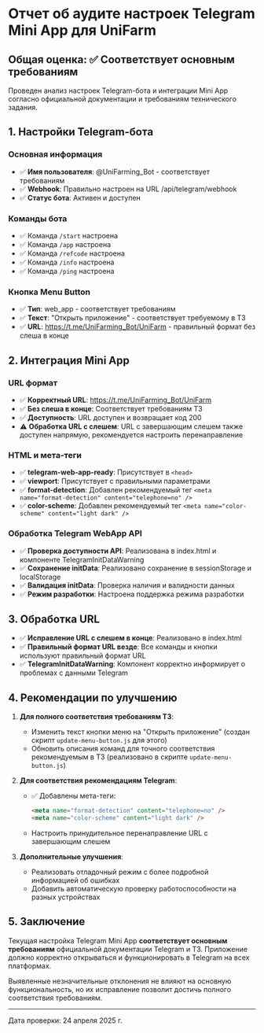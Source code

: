 # Отчет об аудите настроек Telegram Mini App для UniFarm

## Общая оценка: ✅ Соответствует основным требованиям

Проведен анализ настроек Telegram-бота и интеграции Mini App согласно официальной документации и требованиям технического задания.

## 1. Настройки Telegram-бота

### Основная информация
- ✅ **Имя пользователя**: @UniFarming_Bot - соответствует требованиям
- ✅ **Webhook**: Правильно настроен на URL /api/telegram/webhook
- ✅ **Статус бота**: Активен и доступен

### Команды бота
- ✅ Команда `/start` настроена
- ✅ Команда `/app` настроена
- ✅ Команда `/refcode` настроена
- ✅ Команда `/info` настроена
- ✅ Команда `/ping` настроена

### Кнопка Menu Button
- ✅ **Тип**: web_app - соответствует требованиям
- ✅ **Текст**: "Открыть приложение" - соответствует требуемому в ТЗ
- ✅ **URL**: https://t.me/UniFarming_Bot/UniFarm - правильный формат без слеша в конце

## 2. Интеграция Mini App

### URL формат
- ✅ **Корректный URL**: https://t.me/UniFarming_Bot/UniFarm
- ✅ **Без слеша в конце**: Соответствует требованиям ТЗ
- ✅ **Доступность**: URL доступен и возвращает код 200
- ⚠️ **Обработка URL с слешем**: URL с завершающим слешем также доступен напрямую, рекомендуется настроить перенаправление

### HTML и мета-теги
- ✅ **telegram-web-app-ready**: Присутствует в `<head>`
- ✅ **viewport**: Присутствует с правильными параметрами
- ✅ **format-detection**: Добавлен рекомендуемый тег `<meta name="format-detection" content="telephone=no" />`
- ✅ **color-scheme**: Добавлен рекомендуемый тег `<meta name="color-scheme" content="light dark" />`

### Обработка Telegram WebApp API
- ✅ **Проверка доступности API**: Реализована в index.html и компоненте TelegramInitDataWarning
- ✅ **Сохранение initData**: Реализовано сохранение в sessionStorage и localStorage
- ✅ **Валидация initData**: Проверка наличия и валидности данных
- ✅ **Режим разработки**: Настроена поддержка режима разработки

## 3. Обработка URL

- ✅ **Исправление URL с слешем в конце**: Реализовано в index.html
- ✅ **Правильный формат URL везде**: Все команды и кнопки используют правильный формат URL
- ✅ **TelegramInitDataWarning**: Компонент корректно информирует о проблемах с данными Telegram

## 4. Рекомендации по улучшению

1. **Для полного соответствия требованиям ТЗ**:
   - Изменить текст кнопки меню на "Открыть приложение" (создан скрипт `update-menu-button.js` для этого)
   - Обновить описания команд для точного соответствия рекомендуемым в ТЗ (реализовано в скрипте `update-menu-button.js`)

2. **Для соответствия рекомендациям Telegram**:
   - ✅ Добавлены мета-теги:
     ```html
     <meta name="format-detection" content="telephone=no" />
     <meta name="color-scheme" content="light dark" />
     ```
   - Настроить принудительное перенаправление URL с завершающим слешем

3. **Дополнительные улучшения**:
   - Реализовать отладочный режим с более подробной информацией об ошибках
   - Добавить автоматическую проверку работоспособности на разных устройствах

## 5. Заключение

Текущая настройка Telegram Mini App **соответствует основным требованиям** официальной документации Telegram и ТЗ. Приложение должно корректно открываться и функционировать в Telegram на всех платформах.

Выявленные незначительные отклонения не влияют на основную функциональность, но их исправление позволит достичь полного соответствия требованиям.

---

Дата проверки: 24 апреля 2025 г.